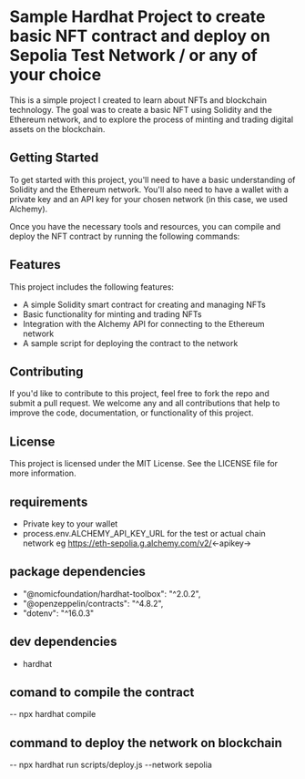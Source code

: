 # Sample Hardhat Project to create basic NFT contract and deploy on Sepolia Test Network / or any of your choice

This is a simple project I created to learn about NFTs and blockchain technology. The goal was to create a basic NFT using Solidity and the Ethereum network, and to explore the process of minting and trading digital assets on the blockchain.

## Getting Started

To get started with this project, you'll need to have a basic understanding of Solidity and the Ethereum network. You'll also need to have a wallet with a private key and an API key for your chosen network (in this case, we used Alchemy).

Once you have the necessary tools and resources, you can compile and deploy the NFT contract by running the following commands:

## Features

This project includes the following features:

- A simple Solidity smart contract for creating and managing NFTs
- Basic functionality for minting and trading NFTs
- Integration with the Alchemy API for connecting to the Ethereum network
- A sample script for deploying the contract to the network
## Contributing

If you'd like to contribute to this project, feel free to fork the repo and submit a pull request. We welcome any and all contributions that help to improve the code, documentation, or functionality of this project.

## License

This project is licensed under the MIT License. See the LICENSE file for more information.

## requirements
- Private key to your wallet
- process.env.ALCHEMY_API_KEY_URL for the test or actual chain network
eg https://eth-sepolia.g.alchemy.com/v2/<-apikey->

## package dependencies
- "@nomicfoundation/hardhat-toolbox": "^2.0.2",
- "@openzeppelin/contracts": "^4.8.2",
- "dotenv": "^16.0.3"

## dev dependencies
- hardhat

## comand to compile the contract
-- npx hardhat compile

## command to deploy the network on blockchain
-- npx hardhat run scripts/deploy.js --network sepolia
